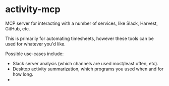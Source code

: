 # activity-mcp

MCP server for interacting with a number of services, like Slack, Harvest, GitHub, etc.

This is primarily for automating timesheets, however these tools can be used for whatever you'd like.

Possible use-cases include:
- Slack server analysis (which channels are used most/least often, etc).
- Desktop activity summarization, which programs you used when and for how long.
- 

